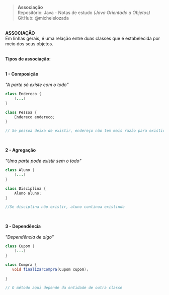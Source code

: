 > **Associação**     
> Repositório: Java - Notas de estudo *(Java Orientado a Objetos)*    
> GitHub: @michelelozada
&nbsp;
     
&nbsp;  
**ASSOCIAÇÃO** 
&nbsp;    
Em linhas gerais, é uma relação entre duas classes que é estabelecida por meio dos seus objetos.
&nbsp;
     
&nbsp;  
**Tipos de associação:**  
&nbsp;
    
**1 - Composição**   
&nbsp;    
*"A parte só existe com o todo"*
```java 
class Endereco {
	(...)
}
```
```java 
class Pessoa {
	Endereco endereco;	
}

// Se pessoa deixa de existir, endereço não tem mais razão para existir
```
&nbsp;
     
**2 - Agregação**  
&nbsp;    
*"Uma parte pode existir sem o todo"*
```java 
class Aluno {
	(...)	
}
````
```java 
class Disciplina {
	Aluno aluno;	
}

//Se disciplina não existir, aluno continua existindo
````
&nbsp;
     
**3 - Dependência**    
&nbsp;    
*"Dependência de algo"*
```java 
class Cupom {
	(...)	
}
````
 ```java 
class Compra {
	void finalizarCompra(Cupom cupom);
	
}

// O método aqui depende da entidade de outra classe
````